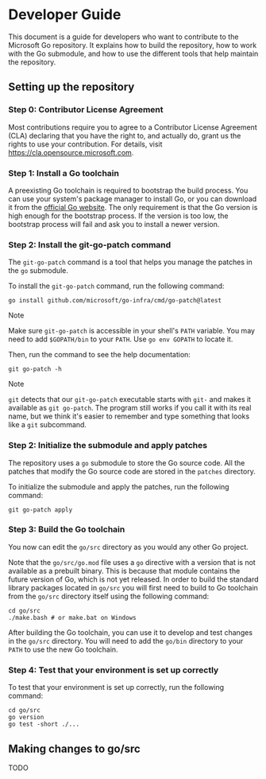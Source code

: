 # Developer Guide

This document is a guide for developers who want to contribute to the Microsoft Go repository.
It explains how to build the repository, how to work with the Go submodule, and how to use the different tools
that help maintain the repository.

## Setting up the repository

### Step 0: Contributor License Agreement

Most contributions require you to agree to a Contributor License Agreement (CLA) declaring that you have the right to, and actually do, grant us the rights to use your contribution.
For details, visit https://cla.opensource.microsoft.com.

### Step 1: Install a Go toolchain

A preexisting Go toolchain is required to bootstrap the build process.
You can use your system's package manager to install Go, or you can download it from the [official Go website](https://golang.org/dl/).
The only requirement is that the Go version is high enough for the bootstrap process.
If the version is too low, the bootstrap process will fail and ask you to install a newer version.

### Step 2: Install the git-go-patch command

The `git-go-patch` command is a tool that helps you manage the patches in the `go` submodule.

To install the `git-go-patch` command, run the following command:

```
go install github.com/microsoft/go-infra/cmd/go-patch@latest
```

> [!NOTE]
> Make sure `git-go-patch` is accessible in your shell's `PATH` variable.
> You may need to add `$GOPATH/bin` to your `PATH`. Use `go env GOPATH` to locate it.

Then, run the command to see the help documentation:

```
git go-patch -h
```

> [!NOTE]
> `git` detects that our `git-go-patch` executable starts with `git-` and makes it available as `git go-patch`.
> The program still works if you call it with its real name, but we think it's easier to remember and type something that looks like a `git` subcommand.

### Step 2: Initialize the submodule and apply patches

The repository uses a `go` submodule to store the Go source code.
All the patches that modify the Go source code are stored in the `patches` directory.

To initialize the submodule and apply the patches, run the following command:

```
git go-patch apply
```

### Step 3: Build the Go toolchain

You now can edit the `go/src` directory as you would any other Go project.

Note that the `go/src/go.mod` file uses a `go` directive with a version that is not available as a prebuilt binary.
This is because that module contains the future version of Go, which is not yet released.
In order to build the standard library packages located in `go/src` you will first need to build to Go toolchain from the `go/src` directory itself using the following command:

```
cd go/src
./make.bash # or make.bat on Windows
```

After building the Go toolchain, you can use it to develop and test changes in the `go/src` directory.
You will need to add the `go/bin` directory to your `PATH` to use the new Go toolchain.

### Step 4: Test that your environment is set up correctly

To test that your environment is set up correctly, run the following command:

```
cd go/src
go version
go test -short ./...
```

## Making changes to go/src

TODO